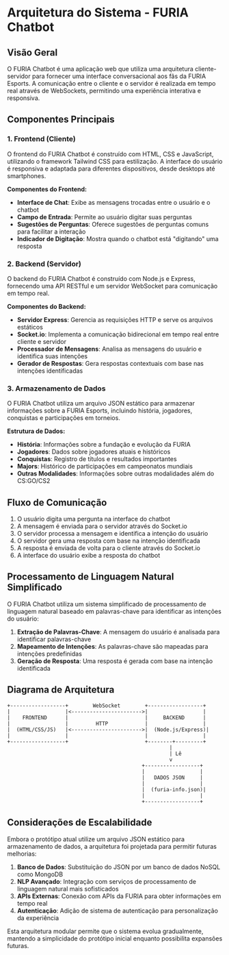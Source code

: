 # Arquitetura do Sistema - FURIA Chatbot

## Visão Geral

O FURIA Chatbot é uma aplicação web que utiliza uma arquitetura cliente-servidor para fornecer uma interface conversacional aos fãs da FURIA Esports. A comunicação entre o cliente e o servidor é realizada em tempo real através de WebSockets, permitindo uma experiência interativa e responsiva.

## Componentes Principais

### 1. Frontend (Cliente)

O frontend do FURIA Chatbot é construído com HTML, CSS e JavaScript, utilizando o framework Tailwind CSS para estilização. A interface do usuário é responsiva e adaptada para diferentes dispositivos, desde desktops até smartphones.

**Componentes do Frontend:**
- **Interface de Chat**: Exibe as mensagens trocadas entre o usuário e o chatbot
- **Campo de Entrada**: Permite ao usuário digitar suas perguntas
- **Sugestões de Perguntas**: Oferece sugestões de perguntas comuns para facilitar a interação
- **Indicador de Digitação**: Mostra quando o chatbot está "digitando" uma resposta

### 2. Backend (Servidor)

O backend do FURIA Chatbot é construído com Node.js e Express, fornecendo uma API RESTful e um servidor WebSocket para comunicação em tempo real.

**Componentes do Backend:**
- **Servidor Express**: Gerencia as requisições HTTP e serve os arquivos estáticos
- **Socket.io**: Implementa a comunicação bidirecional em tempo real entre cliente e servidor
- **Processador de Mensagens**: Analisa as mensagens do usuário e identifica suas intenções
- **Gerador de Respostas**: Gera respostas contextuais com base nas intenções identificadas

### 3. Armazenamento de Dados

O FURIA Chatbot utiliza um arquivo JSON estático para armazenar informações sobre a FURIA Esports, incluindo história, jogadores, conquistas e participações em torneios.

**Estrutura de Dados:**
- **História**: Informações sobre a fundação e evolução da FURIA
- **Jogadores**: Dados sobre jogadores atuais e históricos
- **Conquistas**: Registro de títulos e resultados importantes
- **Majors**: Histórico de participações em campeonatos mundiais
- **Outras Modalidades**: Informações sobre outras modalidades além do CS:GO/CS2

## Fluxo de Comunicação

1. O usuário digita uma pergunta na interface do chatbot
2. A mensagem é enviada para o servidor através do Socket.io
3. O servidor processa a mensagem e identifica a intenção do usuário
4. O servidor gera uma resposta com base na intenção identificada
5. A resposta é enviada de volta para o cliente através do Socket.io
6. A interface do usuário exibe a resposta do chatbot

## Processamento de Linguagem Natural Simplificado

O FURIA Chatbot utiliza um sistema simplificado de processamento de linguagem natural baseado em palavras-chave para identificar as intenções do usuário:

1. **Extração de Palavras-Chave**: A mensagem do usuário é analisada para identificar palavras-chave
2. **Mapeamento de Intenções**: As palavras-chave são mapeadas para intenções predefinidas
3. **Geração de Resposta**: Uma resposta é gerada com base na intenção identificada

## Diagrama de Arquitetura

```
+------------------+        WebSocket        +------------------+
|                  |<----------------------->|                  |
|    FRONTEND      |                         |     BACKEND      |
|                  |         HTTP            |                  |
|  (HTML/CSS/JS)   |<----------------------->|  (Node.js/Express)|
|                  |                         |                  |
+------------------+                         +--------+---------+
                                                     |
                                                     | Lê
                                                     v
                                            +------------------+
                                            |                  |
                                            |   DADOS JSON     |
                                            |                  |
                                            |  (furia-info.json)|
                                            |                  |
                                            +------------------+
```

## Considerações de Escalabilidade

Embora o protótipo atual utilize um arquivo JSON estático para armazenamento de dados, a arquitetura foi projetada para permitir futuras melhorias:

1. **Banco de Dados**: Substituição do JSON por um banco de dados NoSQL como MongoDB
2. **NLP Avançado**: Integração com serviços de processamento de linguagem natural mais sofisticados
3. **APIs Externas**: Conexão com APIs da FURIA para obter informações em tempo real
4. **Autenticação**: Adição de sistema de autenticação para personalização da experiência

Esta arquitetura modular permite que o sistema evolua gradualmente, mantendo a simplicidade do protótipo inicial enquanto possibilita expansões futuras.
